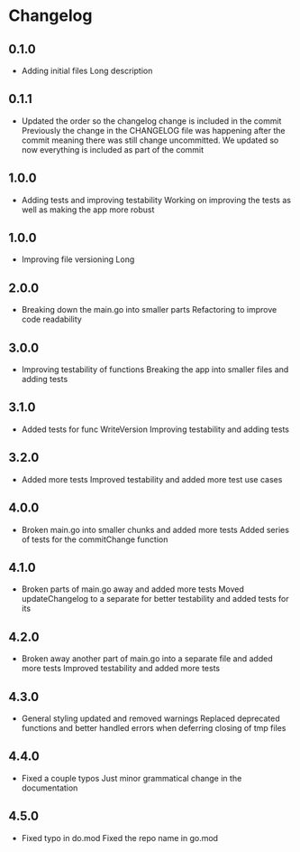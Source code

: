 # Changelog
## 0.1.0
- Adding initial files
  Long description
## 0.1.1
- Updated the order so the changelog change is included in the commit
  Previously the change in the CHANGELOG file was happening after the commit meaning there was still change uncommitted. We updated so now everything is included as part of the commit
## 1.0.0
- Adding tests and improving testability
  Working on improving the tests as well as making the app more robust
## 1.0.0
- Improving file versioning
  Long
## 2.0.0
- Breaking down the main.go into smaller parts
  Refactoring to improve code readability
## 3.0.0
- Improving testability of functions
  Breaking the app into smaller files and adding tests
## 3.1.0
- Added tests for func WriteVersion
  Improving testability and adding tests
## 3.2.0
- Added more tests
  Improved testability and added more test use cases
## 4.0.0
- Broken main.go into smaller chunks and added more tests
  Added series of tests for the commitChange function
## 4.1.0
- Broken parts of main.go away and added more tests
  Moved updateChangelog to a separate for better testability and added tests for its
## 4.2.0
- Broken away another part of main.go into a separate file and added more tests
  Improved testability and added more tests
## 4.3.0
- General styling updated and removed warnings
  Replaced deprecated functions and better handled errors when deferring closing of tmp files
## 4.4.0
- Fixed a couple typos
  Just minor grammatical change in the documentation
## 4.5.0
- Fixed typo in do.mod
  Fixed the repo name in go.mod
